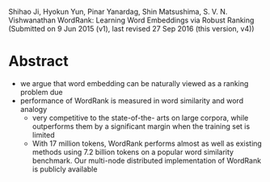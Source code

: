 Shihao Ji, Hyokun Yun, Pinar Yanardag, Shin Matsushima, S. V. N. Vishwanathan
WordRank: Learning Word Embeddings via Robust Ranking
(Submitted on 9 Jun 2015 (v1), last revised 27 Sep 2016 (this version, v4))

# Abstract

* we argue that word embedding can be naturally viewed as a ranking problem due
* performance of WordRank is measured in word similarity and word analogy
  * very competitive to the state-of-the- arts on large corpora, while
    outperforms them by a significant margin when the training set is limited
  * With 17 million tokens, WordRank performs almost as well as existing
    methods using 7.2 billion tokens on a popular word similarity benchmark.
    Our multi-node distributed implementation of WordRank is publicly available
